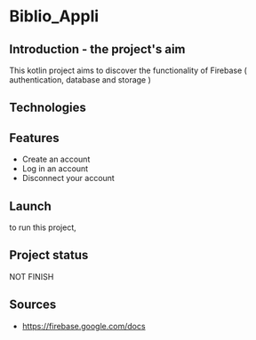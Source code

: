 # Biblio_Appli

## Introduction - the project's aim
This kotlin project aims to discover the functionality of Firebase ( authentication, database and storage )

## Technologies

## Features

 - Create an account 
 - Log in an account 
 - Disconnect your account

## Launch
to run this project, 

## Project status

NOT FINISH

## Sources
  - https://firebase.google.com/docs
  
